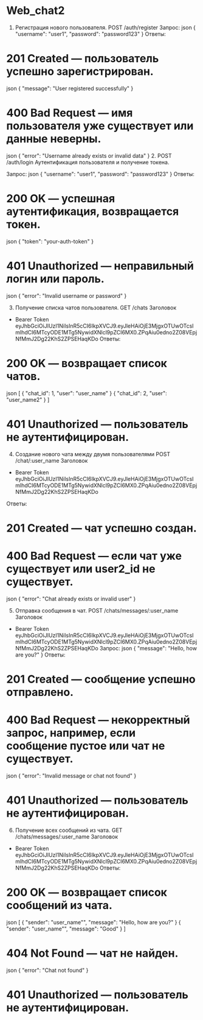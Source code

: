 # Web_chat2

1. Регистрация нового пользователя. POST /auth/register
Запрос: json
{
"username": "user1",
"password": "password123"
}
Ответы:
# 201 Created — пользователь успешно зарегистрирован.
json
{
"message": "User registered successfully"
}
# 400 Bad Request — имя пользователя уже существует или данные неверны.
json
{
"error": "Username already exists or invalid data"
}
2. POST /auth/login Аутентификация пользователя и получение токена.

Запрос: json
{
"username": "user1",
"password": "password123"
}
Ответы:
# 200 OK — успешная аутентификация, возвращается токен.
json
{
"token": "your-auth-token"
}
# 401 Unauthorized — неправильный логин или пароль.
json
{
"error": "Invalid username or password"
}

3. Получение списка чатов пользователя. GET /chats
  Заголовок 
  - Bearer Token eyJhbGciOiJIUzI1NiIsInR5cCI6IkpXVCJ9.eyJleHAiOjE3MjgxOTUwOTcsImlhdCI6MTcyODE1MTg5NywidXNlcl9pZCI6MX0.ZPqAiu0edno2Z08VEpjNfMmJ2Dg22KhS2ZPSEHaqKDo
Ответы:
# 200 OK — возвращает список чатов.
json
[
{
"chat_id": 1,
"user": "user_name"
}
{
"chat_id": 2,
"user": "user_name2"
}
]
# 401 Unauthorized — пользователь не аутентифицирован.
4. Создание нового чата между двумя пользователями POST /chat/:user_name
   Заголовок
- Bearer Token eyJhbGciOiJIUzI1NiIsInR5cCI6IkpXVCJ9.eyJleHAiOjE3MjgxOTUwOTcsImlhdCI6MTcyODE1MTg5NywidXNlcl9pZCI6MX0.ZPqAiu0edno2Z08VEpjNfMmJ2Dg22KhS2ZPSEHaqKDo

Ответы:
# 201 Created — чат успешно создан.
# 400 Bad Request — если чат уже существует или user2_id не существует.
json
{
"error": "Chat already exists or invalid user"
}

5. Отправка сообщения в чат. POST /chats/messages/:user_name
   Заголовок
- Bearer Token eyJhbGciOiJIUzI1NiIsInR5cCI6IkpXVCJ9.eyJleHAiOjE3MjgxOTUwOTcsImlhdCI6MTcyODE1MTg5NywidXNlcl9pZCI6MX0.ZPqAiu0edno2Z08VEpjNfMmJ2Dg22KhS2ZPSEHaqKDo
Запрос:
json
{
"message": "Hello, how are you?"
}
Ответы:
# 201 Created — сообщение успешно отправлено.

# 400 Bad Request — некорректный запрос, например, если сообщение пустое или чат не существует.
json
{
"error": "Invalid message or chat not found"
}
# 401 Unauthorized — пользователь не аутентифицирован.

6. Получение всех сообщений из чата. GET /chats/messages/:user_name
   Заголовок
- Bearer Token eyJhbGciOiJIUzI1NiIsInR5cCI6IkpXVCJ9.eyJleHAiOjE3MjgxOTUwOTcsImlhdCI6MTcyODE1MTg5NywidXNlcl9pZCI6MX0.ZPqAiu0edno2Z08VEpjNfMmJ2Dg22KhS2ZPSEHaqKDo
Ответы:
# 200 OK — возвращает список сообщений из чата.
json
[
{
"sender": "user_name"",
"message": "Hello, how are you?"
}
{
"sender": "user_name"",
"message": "Good"
}
]
# 404 Not Found — чат не найден.
json
{
"error": "Chat not found"
}
# 401 Unauthorized — пользователь не аутентифицирован.


